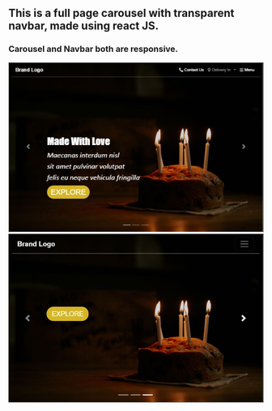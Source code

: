 ## This is a full page carousel with transparent navbar, made using react JS.
### Carousel and Navbar both are responsive.
![preview](md.jpg)
![preview](sm.jpg)
